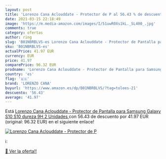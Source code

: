 ```yaml
---
layout: post
title: 'Lorenzo Cana Aclouddate - Protector de P al 56.43 % de descuento'
date: 2021-03-15 22:18:49
image: 'https://m.media-amazon.com/images/I/51uwR0Xs1kL._SL400_.jpg'
comments: true
category: ofertas
author: ring
slug: 'B01NBRBLVS-es Lorenzo Cana Aclouddate - Protector de Pantalla para...'
sku: 'B01NBRBLVS-es'
actualPrice: 41.97 EUR
currency: EUR
price: 41.97
comparePrice: 96.32 EUR
prodname: 'Lorenzo Cana Aclouddate - Protector de Pantalla para Samsung Galaxy S10  S10  dureza 9H  2 Unidades '
country: 'es'
flag: '🇪🇸'
brand: 'LORENZO CANA'
buyurl: 'https://www.amazon.es/dp/B01NBRBLVS/?tag=tolees-21'
descuento: '56.43'
average: '41.97'
---
```


Está [Lorenzo Cana Aclouddate - Protector de Pantalla para Samsung Galaxy S10  S10  dureza 9H  2 Unidades ](https://www.amazon.es/dp/B01NBRBLVS/?tag=tolees-21) con 56.43 de descuento por 41.97 EUR (original: 96.32 EUR) en el siguiente enlace!

[![Lorenzo Cana Aclouddate - Protector de P](https://m.media-amazon.com/images/I/51uwR0Xs1kL._SL400_.jpg)](https://www.amazon.es/dp/B01NBRBLVS/?tag=tolees-21)

ℹ️:


[🛒 Ver la oferta!!](https://www.amazon.es/dp/B01NBRBLVS/?tag=tolees-21)
